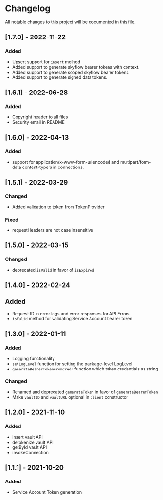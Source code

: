 # Changelog

All notable changes to this project will be documented in this file.

## [1.7.0] - 2022-11-22

### Added
- Upsert support for `insert` method
- Added support to generate skyflow bearer tokens with context.
- Added support to generate scoped skyflow bearer tokens.
- Added support to generate signed data tokens.

## [1.6.1] - 2022-06-28

### Added
- Copyright header to all files
- Security email in README
## [1.6.0] - 2022-04-13

### Added
- support for application/x-www-form-urlencoded and multipart/form-data content-type's in connections.

## [1.5.1] - 2022-03-29

### Changed
- Added validation to token from TokenProvider

### Fixed 
-  requestHeaders are not case insensitive

## [1.5.0] - 2022-03-15

### Changed
- deprecated `isValid` in favor of `isExpired`

## [1.4.0] - 2022-02-24

## Added
- Request ID in error logs and error responses for API Errors
- `isValid` method for validating Service Account bearer token   

## [1.3.0] - 2022-01-11

### Added
- Logging functionality
- `setLogLevel` function for setting the package-level LogLevel
- `generateBearerTokenFromCreds` function which takes credentials as string

### Changed
- Renamed and deprecated `generateToken` in favor of `generateBearerToken`
- Make `vaultID` and `vaultURL` optional in `Client` constructor


## [1.2.0] - 2021-11-10

### Added

- insert vault API
- detokenize vault API
- getById vault API
- invokeConnection
 
## [1.1.1] - 2021-10-20

### Added

- Service Account Token generation
